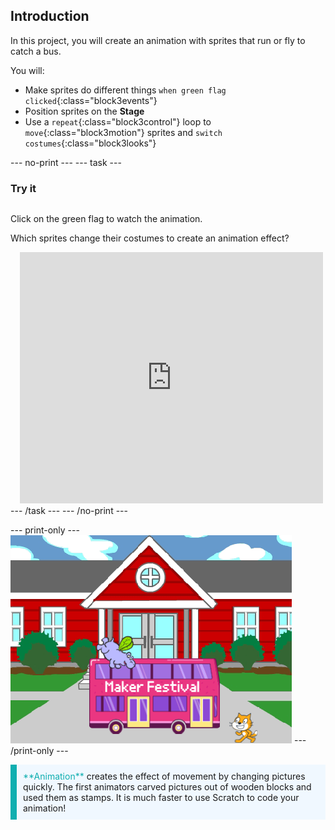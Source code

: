 ## Introduction

In this project, you will create an animation with sprites that run or fly to catch a bus.

You will:
+ Make sprites do different things `when green flag clicked`{:class="block3events"}
+ Position sprites on the **Stage**
+ Use a `repeat`{:class="block3control"} loop to `move`{:class="block3motion"} sprites and `switch costumes`{:class="block3looks"}

--- no-print --- --- task ---
### Try it
<div style="display: flex; flex-wrap: wrap">
<div style="flex-basis: 200px; flex-grow: 1">  

Click on the green flag to watch the animation. 

Which sprites change their costumes to create an animation effect?
</div>
<div class="scratch-preview" style="margin-left: 15px;">
  <iframe allowtransparency="true" width="485" height="402" src="https://scratch.mit.edu/projects/embed/486719199/?autostart=false" frameborder="0"></iframe>
</div>
</div>
--- /task --- --- /no-print ---

--- print-only --- ![The completed project.](images/showcase_static.png) --- /print-only ---

<p style="border-left: solid; border-width:10px; border-color: #0faeb0; background-color: aliceblue; padding: 10px;">
<span style="color: #0faeb0">**Animation**</span> creates the effect of movement by changing pictures quickly. The first animators carved pictures out of wooden blocks and used them as stamps. It is much faster to use Scratch to code your animation!
</p>